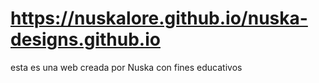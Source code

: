 # https://nuskalore.github.io/nuska-designs.github.io
esta es una web creada por Nuska con fines educativos
